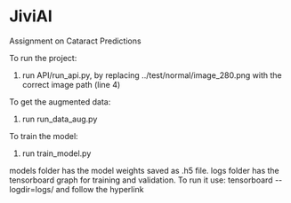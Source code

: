 # JiviAI
Assignment on Cataract Predictions

To run the project:
1. run API/run_api.py, by replacing ../test/normal/image_280.png with the correct image path (line 4)

To get the augmented data:
1. run run_data_aug.py

To train the model:
1. run train_model.py


models folder has the model weights saved as .h5 file.
logs folder has the tensorboard graph for training and validation. To run it use: tensorboard --logdir=logs/ and follow the hyperlink